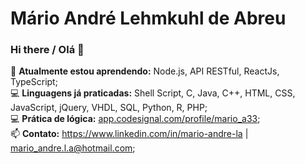 # Mário André Lehmkuhl de Abreu

### Hi there / Olá 👋

🌱 <b>Atualmente estou aprendendo:</b> Node.js, API RESTful, ReactJs, TypeScript;
<br>
💻 <b>Linguagens já praticadas:</b> Shell Script, C, Java, C++, HTML, CSS, JavaScript, jQuery, VHDL, SQL, Python, R, PHP;
<br>
💻 <b>Prática de lógica:</b> <a href="https://app.codesignal.com/profile/mario_a33" target="_blank">app.codesignal.com/profile/mario_a33</a>;
<br>
📫 <b>Contato:</b> https://www.linkedin.com/in/mario-andre-la | mario_andre.l.a@hotmail.com;




<!--
**marioandre01/marioandre01** is a ✨ _special_ ✨ repository because its `README.md` (this file) appears on your GitHub profile.

Here are some ideas to get you started:

- 🔭 I’m currently working on ...
- 🌱 I’m currently learning ...
- 👯 I’m looking to collaborate on ...
- 🤔 I’m looking for help with ...
- 💬 Ask me about ...
- 📫 How to reach me: ...
- 😄 Pronouns: ...
- ⚡ Fun fact: ...
- 🎓
:blush:
-->
